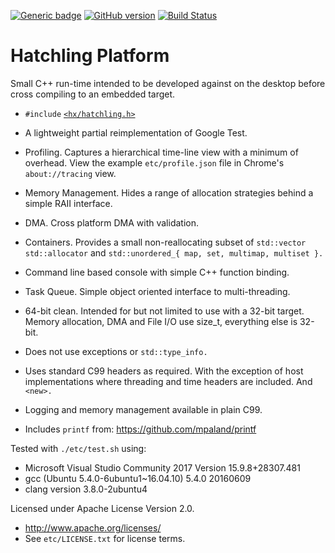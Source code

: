 [![Generic badge](https://img.shields.io/badge/hatchling-platform-blue.svg)](https://github.com/adrian3git/HatchlingPlatform)
[![GitHub version](https://badge.fury.io/gh/adrian3git%2FHatchlingPlatform.svg)](http://badge.fury.io/gh/adrian3git%2FHatchlingPlatform)
[![Build Status](https://travis-ci.org/adrian3git/HatchlingPlatform.svg?branch=master)](https://travis-ci.org/adrian3git/HatchlingPlatform)

# Hatchling Platform

Small C++ run-time intended to be developed against on the desktop before cross
compiling to an embedded target.

 * `#include` [`<hx/hatchling.h>`](https://github.com/adrian3git/HatchlingPlatform/blob/master/include/hx/hatchling.h)

 * A lightweight partial reimplementation of Google Test.

 * Profiling.  Captures a hierarchical time-line view with a minimum of
   overhead.  View the example `etc/profile.json` file in Chrome's
   `about://tracing` view.

 * Memory Management.  Hides a range of allocation strategies behind a
   simple RAII interface.

 * DMA.  Cross platform DMA with validation.

 * Containers.  Provides a small non-reallocating subset of
   `std::vector` `std::allocator` and `std::unordered_{ map, set, multimap,
   multiset }.`

 * Command line based console with simple C++ function binding.
 
 * Task Queue.  Simple object oriented interface to multi-threading.

 * 64-bit clean.  Intended for but not limited to use with a 32-bit
   target.  Memory allocation, DMA and File I/O use size_t, everything
   else is 32-bit.

 * Does not use exceptions or `std::type_info.`

 * Uses standard C99 headers as required.  With the exception of host
   implementations where threading and time headers are included.  And
   `<new>.`

 * Logging and memory management available in plain C99.

 * Includes `printf` from: https://github.com/mpaland/printf

Tested with `./etc/test.sh` using:
 * Microsoft Visual Studio Community 2017 Version 15.9.8+28307.481
 * gcc (Ubuntu 5.4.0-6ubuntu1~16.04.10) 5.4.0 20160609
 * clang version 3.8.0-2ubuntu4

Licensed under Apache License Version 2.0.
 * http://www.apache.org/licenses/
 * See `etc/LICENSE.txt` for license terms.
